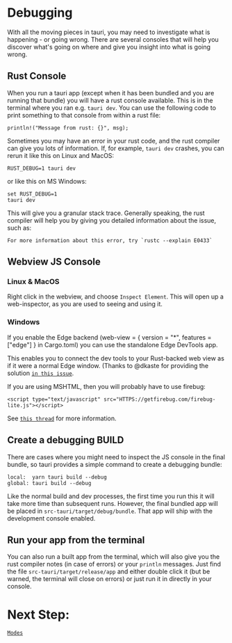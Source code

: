 # Debugging

With all the moving pieces in tauri, you may need to investigate what is
happening - or going wrong. There are several consoles that will help you
discover what's going on where and give you insight into what is going wrong.

## Rust Console

When you run a tauri app (except when it has been bundled and you are running
that bundle) you will have a rust console available. This is in the terminal
where you ran e.g. `tauri dev`. You can use the following code to print
something to that console from within a rust file:

```
println!("Message from rust: {}", msg);
```

Sometimes you may have an error in your rust code, and the rust compiler can
give you lots of information. If, for example, `tauri dev` crashes, you can
rerun it like this on Linux and MacOS:

```
RUST_DEBUG=1 tauri dev
```

or like this on MS Windows:

```
set RUST_DEBUG=1
tauri dev
```

This will give you a granular stack trace. Generally speaking, the rust compiler
will help you by giving you detailed information about the issue, such as:

```
For more information about this error, try `rustc --explain E0433`
```

## Webview JS Console

### Linux & MacOS

Right click in the webview, and choose `Inspect Element`. This will open up a
web-inspector, as you are used to seeing and using it.

### Windows

If you enable the Edge backend (web-view = { version = "\*", features = ["edge"]
} in Cargo.toml) you can use the standalone Edge DevTools app.

This enables you to connect the dev tools to your Rust-backed web view as if it
were a normal Edge window. (Thanks to @dkaste for providing the solution
[`in this issue`](HTTPS://github.com/Boscop/web-view/issues/88#issuecomment-552464137).

If you are using MSHTML, then you will probably have to use firebug:

```
<script type="text/javascript" src="HTTPS://getfirebug.com/firebug-lite.js"></script>
```

See
[`this thread`](HTTPS://github.com/zserge/webview/blob/master/README.md#debugging-and-development-tips)
for more information.

## Create a debugging BUILD

There are cases where you might need to inspect the JS console in the final
bundle, so tauri provides a simple command to create a debugging bundle:

```
local:  yarn tauri build --debug
global: tauri build --debug
```

Like the normal build and dev processes, the first time you run this it will
take more time than subsequent runs. However, the final bundled app will be
placed in `src-tauri/target/debug/bundle`. That app will ship with the
development console enabled.

## Run your app from the terminal

You can also run a built app from the terminal, which will also give you the
rust compiler notes (in case of errors) or your `println` messages. Just find
the file `src-tauri/target/release/app` and either double click it (but be
warned, the terminal will close on errors) or just run it in directly in your
console.

# Next Step:

[`Modes`](HTTPS://github.com/tauri-apps/tauri/wiki/09.-Modes)

